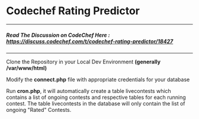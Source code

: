 # Codechef Rating Predictor
---
##### Read The Discussion on CodeChef Here : https://discuss.codechef.com/t/codechef-rating-predictor/18427
---

Clone the Repository in your Local Dev Environment **(generally /var/www/html)**

Modify the **connect.php** file with appropriate credentials for your database

Run **cron.php**, it will automatically create a table livecontests which contains a list of ongoing contests and respective tables for each running contest. The table livecontests in the database will only contain the list of ongoing "Rated" Contests.
